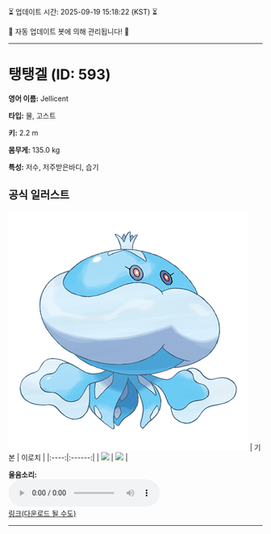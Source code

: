 
⏳ 업데이트 시간: 2025-09-19 15:18:22 (KST) ⏳

🤖 자동 업데이트 봇에 의해 관리됩니다! 🤖

---

# 탱탱겔 (ID: 593)
**영어 이름:** Jellicent

**타입:** 물, 고스트

**키:** 2.2 m

**몸무게:** 135.0 kg

**특성:** 저수, 저주받은바디, 습기

## 공식 일러스트
![](https://raw.githubusercontent.com/PokeAPI/sprites/master/sprites/pokemon/other/official-artwork/593.png)
| 기본 | 이로치 |
|:----:|:------:|
| <img src="http://play.pokemonshowdown.com/sprites/ani/jellicent.gif" width="200"> | <img src="http://play.pokemonshowdown.com/sprites/ani-shiny/jellicent.gif" width="200"> |

**울음소리:**<br><audio controls src="https://raw.githubusercontent.com/PokeAPI/cries/main/cries/pokemon/latest/593.ogg"></audio><br> [링크(다운로드 될 수도)](https://raw.githubusercontent.com/PokeAPI/cries/main/cries/pokemon/latest/593.ogg)


---
